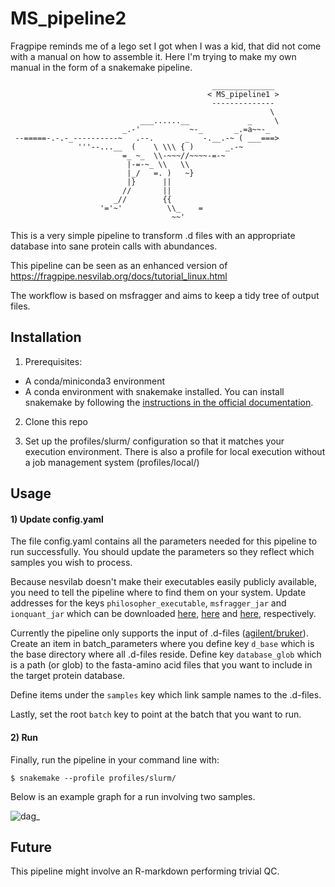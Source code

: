 # MS_pipeline2



Fragpipe reminds me of a lego set I got when I was a kid, that did not come with a manual on how to assemble it. Here I'm trying to make my own manual in the form of a snakemake pipeline.


```
                                             ______________ 
                                            < MS_pipeline1 >
                                             -------------- 
                                                          \ 
                             ___......__             _     \
                         _.-'           ~-_       _.=a~~-_  
 --=====-.-.-_----------~   .--.       _   -.__.-~ ( ___===>
               '''--...__  (    \ \\\ { )       _.-~        
                         =_ ~_  \\-~~~//~~~~-=-~            
                          |-=-~_ \\   \\                    
                          |_/   =. )   ~}                   
                          |}      ||                        
                         //       ||                        
                       _//        {{                        
                    '='~'          \\_    =                 
                                    ~~'    
```




This is a very simple pipeline to transform .d files with an appropriate database into sane protein calls with abundances.

This pipeline can be seen as an enhanced version of https://fragpipe.nesvilab.org/docs/tutorial_linux.html

The workflow is based on msfragger and aims to keep a tidy tree of output files.


## Installation

1) Prerequisites:

  - A conda/miniconda3 environment
  - A conda environment with snakemake installed. You can install snakemake by following the [instructions in the official documentation](https://snakemake.readthedocs.io/en/stable/getting_started/installation.html).

2) Clone this repo

3) Set up the profiles/slurm/ configuration so that it matches your execution environment. There is also a profile for local execution without a job management system (profiles/local/)



## Usage

#### 1) Update config.yaml

The file config.yaml contains all the parameters needed for this pipeline to run successfully. You should update the parameters so they reflect which samples you wish to process.

Because nesvilab doesn't make their executables easily publicly available, you need to tell the pipeline where to find them on your system. Update addresses for the keys `philosopher_executable`, `msfragger_jar` and `ionquant_jar` which can be downloaded [here](https://github.com/nesvilab/philosopher/releases/latest), [here](https://github.com/Nesvilab/MSFragger/wiki/Preparing-MSFragger#Downloading-MSFragger) and [here](https://github.com/Nesvilab/IonQuant#download), respectively. 


Currently the pipeline only supports the input of .d-files ([agilent/bruker](https://en.wikipedia.org/wiki/Mass_spectrometry_data_format#Proprietary_formats)). Create an item in batch_parameters where you define key `d_base` which is the base directory where all .d-files reside. Define key `database_glob` which is a path (or glob) to the fasta-amino acid files that you want to include in the target protein database.

Define items under the `samples` key which link sample names to the .d-files.

Lastly, set the root `batch` key to point at the batch that you want to run.

#### 2) Run

Finally, run the pipeline in your command line with:
```
$ snakemake --profile profiles/slurm/ 
```

Below is an example graph for a run involving two samples.

![dag_](https://user-images.githubusercontent.com/5913696/167637412-48bebe40-a4a4-421c-a622-76e8f8470b3e.png)

## Future

This pipeline might involve an R-markdown performing trivial QC.





